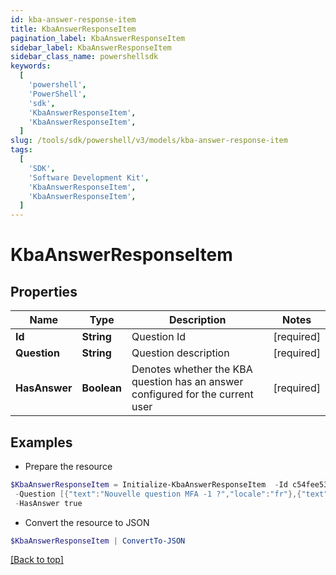 ```yaml
---
id: kba-answer-response-item
title: KbaAnswerResponseItem
pagination_label: KbaAnswerResponseItem
sidebar_label: KbaAnswerResponseItem
sidebar_class_name: powershellsdk
keywords:
  [
    'powershell',
    'PowerShell',
    'sdk',
    'KbaAnswerResponseItem',
    'KbaAnswerResponseItem',
  ]
slug: /tools/sdk/powershell/v3/models/kba-answer-response-item
tags:
  [
    'SDK',
    'Software Development Kit',
    'KbaAnswerResponseItem',
    'KbaAnswerResponseItem',
  ]
---
```


# KbaAnswerResponseItem

## Properties

| Name | Type | Description | Notes |
| --- | --- | --- | --- |
| **Id** | **String** | Question Id | [required] |
| **Question** | **String** | Question description | [required] |
| **HasAnswer** | **Boolean** | Denotes whether the KBA question has an answer configured for the current user | [required] |

## Examples

- Prepare the resource

```powershell
$KbaAnswerResponseItem = Initialize-KbaAnswerResponseItem  -Id c54fee53-2d63-4fc5-9259-3e93b9994135 `
 -Question [{"text":"Nouvelle question MFA -1 ?","locale":"fr"},{"text":"MFA new question -1 ?","locale":""}] `
 -HasAnswer true
```

- Convert the resource to JSON

```powershell
$KbaAnswerResponseItem | ConvertTo-JSON
```

[[Back to top]](#)
